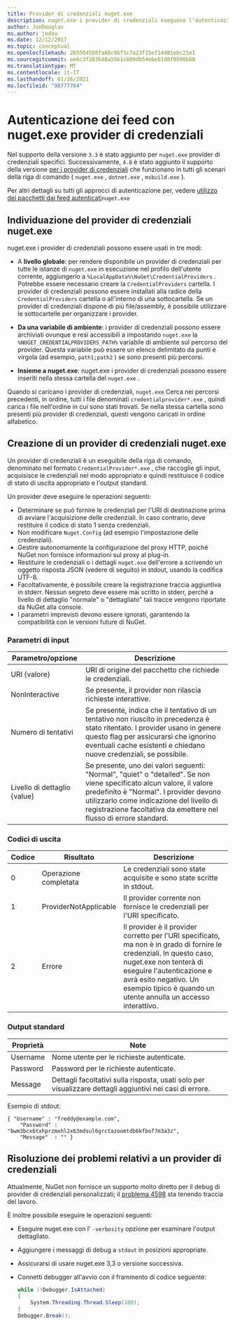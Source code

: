 ```yaml
---
title: Provider di credenziali nuget.exe
description: nuget.exe i provider di credenziali eseguono l'autenticazione con un feed e vengono implementati come eseguibili da riga di comando che seguono convenzioni specifiche.
author: JonDouglas
ms.author: jodou
ms.date: 12/12/2017
ms.topic: conceptual
ms.openlocfilehash: 285504508fa88c96f5c7a23f15ef14d81ebc21e1
ms.sourcegitcommit: ee6c3f203648a5561c809db54ebeb1d0f0598b68
ms.translationtype: MT
ms.contentlocale: it-IT
ms.lasthandoff: 01/26/2021
ms.locfileid: "98777764"
---
```

# <a name="authenticating-feeds-with-nugetexe-credential-providers"></a>Autenticazione dei feed con nuget.exe provider di credenziali

Nel supporto della versione `3.3` è stato aggiunto per `nuget.exe` provider di credenziali specifici. Successivamente, `4.8` è stato aggiunto il supporto della versione [per i provider di credenziali](NuGet-Cross-Platform-Authentication-Plugin.md) che funzionano in tutti gli scenari della riga di comando ( `nuget.exe` , `dotnet.exe` , `msbuild.exe` ).

Per altri dettagli su tutti gli approcci di autenticazione per, vedere [utilizzo dei pacchetti dai feed autenticati](../../consume-packages/consuming-packages-authenticated-feeds.md#nugetexe)`nuget.exe`

## <a name="nugetexe-credential-provider-discovery"></a>Individuazione del provider di credenziali nuget.exe

nuget.exe i provider di credenziali possono essere usati in tre modi:

- A **livello globale**: per rendere disponibile un provider di credenziali per tutte le istanze di `nuget.exe` in esecuzione nel profilo dell'utente corrente, aggiungerlo a `%LocalAppData%\NuGet\CredentialProviders` . Potrebbe essere necessario creare la `CredentialProviders` cartella. I provider di credenziali possono essere installati alla radice della `CredentialProviders`  cartella o all'interno di una sottocartella. Se un provider di credenziali dispone di più file/assembly, è possibile utilizzare le sottocartelle per organizzare i provider.

- **Da una variabile di ambiente**: i provider di credenziali possono essere archiviati ovunque e resi accessibili a impostando `nuget.exe` la `%NUGET_CREDENTIALPROVIDERS_PATH%` variabile di ambiente sul percorso del provider. Questa variabile può essere un elenco delimitato da punti e virgola (ad esempio, `path1;path2` ) se sono presenti più percorsi.

- **Insieme a nuget.exe**: nuget.exe i provider di credenziali possono essere inseriti nella stessa cartella del `nuget.exe` .

Quando si caricano i provider di credenziali, `nuget.exe` Cerca nei percorsi precedenti, in ordine, tutti i file denominati `credentialprovider*.exe` , quindi carica i file nell'ordine in cui sono stati trovati. Se nella stessa cartella sono presenti più provider di credenziali, questi vengono caricati in ordine alfabetico.

## <a name="creating-a-nugetexe-credential-provider"></a>Creazione di un provider di credenziali nuget.exe

Un provider di credenziali è un eseguibile della riga di comando, denominato nel formato `CredentialProvider*.exe` , che raccoglie gli input, acquisisce le credenziali nel modo appropriato e quindi restituisce il codice di stato di uscita appropriato e l'output standard.

Un provider deve eseguire le operazioni seguenti:

- Determinare se può fornire le credenziali per l'URI di destinazione prima di avviare l'acquisizione delle credenziali. In caso contrario, deve restituire il codice di stato 1 senza credenziali.
- Non modificare `Nuget.Config` (ad esempio l'impostazione delle credenziali).
- Gestire autonomamente la configurazione del proxy HTTP, poiché NuGet non fornisce informazioni sul proxy al plug-in.
- Restituire le credenziali o i dettagli `nuget.exe` dell'errore a scrivendo un oggetto risposta JSON (vedere di seguito) in stdout, usando la codifica UTF-8.
- Facoltativamente, è possibile creare la registrazione traccia aggiuntiva in stderr. Nessun segreto deve essere mai scritto in stderr, perché a livello di dettaglio "normale" o "dettagliato" tali tracce vengono riportate da NuGet alla console.
- I parametri imprevisti devono essere ignorati, garantendo la compatibilità con le versioni future di NuGet.

### <a name="input-parameters"></a>Parametri di input

| Parametro/opzione |Descrizione|
|----------------|-----------|
| URI {valore} | URI di origine del pacchetto che richiede le credenziali.|
| NonInteractive | Se presente, il provider non rilascia richieste interattive. |
| Numero di tentativi | Se presente, indica che il tentativo di un tentativo non riuscito in precedenza è stato ritentato. I provider usano in genere questo flag per assicurarsi che ignorino eventuali cache esistenti e chiedano nuove credenziali, se possibile.|
| Livello di dettaglio {value} | Se presente, uno dei valori seguenti: "Normal", "quiet" o "detailed". Se non viene specificato alcun valore, il valore predefinito è "Normal". I provider devono utilizzarlo come indicazione del livello di registrazione facoltativa da emettere nel flusso di errore standard. |

### <a name="exit-codes"></a>Codici di uscita

| Codice |Risultato | Descrizione |
|----------------|-----------|-----------|
| 0 | Operazione completata | Le credenziali sono state acquisite e sono state scritte in stdout.|
| 1 | ProviderNotApplicable | Il provider corrente non fornisce le credenziali per l'URI specificato.|
| 2 | Errore | Il provider è il provider corretto per l'URI specificato, ma non è in grado di fornire le credenziali. In questo caso, nuget.exe non tenterà di eseguire l'autenticazione e avrà esito negativo. Un esempio tipico è quando un utente annulla un accesso interattivo. |

### <a name="standard-output"></a>Output standard

| Proprietà |Note|
|----------------|-----------|
| Username | Nome utente per le richieste autenticate.|
| Password | Password per le richieste autenticate.|
| Message | Dettagli facoltativi sulla risposta, usati solo per visualizzare dettagli aggiuntivi nei casi di errore. |

Esempio di stdout:

```
{ "Username" : "freddy@example.com",
    "Password" : "bwm3bcx6txhprzmxhl2x63mdsul6grctazoomtdb6kfbof7m3a3z",
    "Message"  : "" }
```

## <a name="troubleshooting-a-credential-provider"></a>Risoluzione dei problemi relativi a un provider di credenziali

Attualmente, NuGet non fornisce un supporto molto diretto per il debug di provider di credenziali personalizzati; il [problema 4598](https://github.com/NuGet/Home/issues/4598) sta tenendo traccia del lavoro.

È inoltre possibile eseguire le operazioni seguenti:

- Eseguire nuget.exe con l' `-verbosity` opzione per esaminare l'output dettagliato.
- Aggiungere i messaggi di debug a `stdout` in posizioni appropriate.
- Assicurarsi di usare nuget.exe 3,3 o versione successiva.
- Connetti debugger all'avvio con il frammento di codice seguente:

    ```cs
    while (!Debugger.IsAttached)
    {
        System.Threading.Thread.Sleep(100);
    }
    Debugger.Break();
    ```
